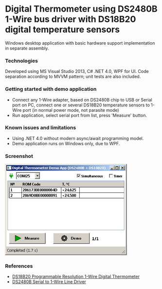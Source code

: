 # Digital Thermometer using DS2480B 1-Wire bus driver with DS18B20 digital temperature sensors
Windows desktop application with basic hardware support implementation in separate assembly.

### Technologies
Developed using MS Visual Studio 2013, C# .NET 4.0, WPF for UI. Code separation according to MVVM pattern; unit tests are also included. 

### Getting started with demo application
* Connect any 1-Wire adapter, based on DS2480B chip to USB or Serial port on PC, connect one or several DS18B20 temperature sensors to 1-Wire port (in normal power mode, not parasite mode)
* Run application, select serial port from list, press 'Measure' button.

### Known issues and limitations
* Using .NET 4.0 without modern async/await programming model.
* Demo application runs on Windows only, due to WPF.

### Screenshot
![Demo screenshot](https://github.com/apdevelop/digital-thermometer-ds2480b-ds18b20/blob/master/Docs/DigitalThermometerScreenshot.png)

### References
* [DS18B20 Programmable Resolution 1-Wire Digital Thermometer](https://www.maximintegrated.com/en/products/analog/sensors-and-sensor-interface/DS18B20.html)
* [DS2480B Serial to 1-Wire Line Driver](https://www.maximintegrated.com/en/products/interface/controllers-expanders/DS2480B.html)